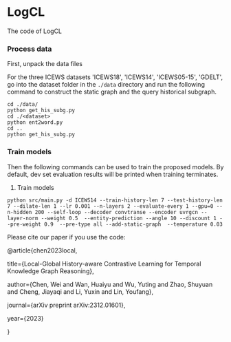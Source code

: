 # LogCL
The code of LogCL

### Process data
First, unpack the data files 

For the three ICEWS datasets 'ICEWS18', 'ICEWS14', 'ICEWS05-15', 'GDELT', go into the dataset folder in the `./data` directory and run the following command to construct the static graph and the query historical subgraph.
```
cd ./data/
python get_his_subg.py
cd ./<dataset>
python ent2word.py
cd .. 
python get_his_subg.py
```

### Train models
Then the following commands can be used to train the proposed models. By default, dev set evaluation results will be printed when training terminates.

1. Train models
```
python src/main.py -d ICEWS14 --train-history-len 7 --test-history-len 7 --dilate-len 1 --lr 0.001 --n-layers 2 --evaluate-every 1 --gpu=0 --n-hidden 200 --self-loop --decoder convtranse --encoder uvrgcn --layer-norm --weight 0.5  --entity-prediction --angle 10 --discount 1 --pre-weight 0.9  --pre-type all --add-static-graph  --temperature 0.03
```

Please cite our paper if you use the code:

@article{chen2023local, 

  title={Local-Global History-aware Contrastive Learning for Temporal Knowledge Graph Reasoning},
  
  author={Chen, Wei and Wan, Huaiyu and Wu, Yuting and Zhao, Shuyuan and Cheng, Jiayaqi and Li, Yuxin and Lin, Youfang},
  
  journal={arXiv preprint arXiv:2312.01601},
  
  year={2023}
  
}
